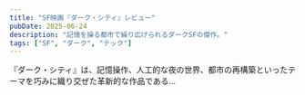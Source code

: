 ```yaml
---
title: "SF映画『ダーク・シティ』レビュー"
pubDate: 2025-06-24
description: "記憶を操る都市で繰り広げられるダークSFの傑作。"
tags: ["SF", "ダーク", "テック"]
---
```


『ダーク・シティ』は、記憶操作、人工的な夜の世界、都市の再構築といったテーマを巧みに織り交ぜた革新的な作品である…
